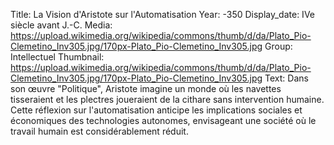 Title: La Vision d'Aristote sur l'Automatisation
Year: -350
Display_date: IVe siècle avant J.-C.
Media: https://upload.wikimedia.org/wikipedia/commons/thumb/d/da/Plato_Pio-Clemetino_Inv305.jpg/170px-Plato_Pio-Clemetino_Inv305.jpg
Group: Intellectuel
Thumbnail: https://upload.wikimedia.org/wikipedia/commons/thumb/d/da/Plato_Pio-Clemetino_Inv305.jpg/170px-Plato_Pio-Clemetino_Inv305.jpg
Text: Dans son œuvre "Politique", Aristote imagine un monde où les navettes tisseraient et les plectres joueraient de la cithare sans intervention humaine. Cette réflexion sur l'automatisation anticipe les implications sociales et économiques des technologies autonomes, envisageant une société où le travail humain est considérablement réduit.